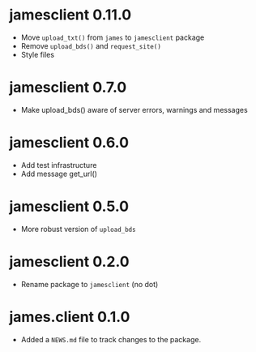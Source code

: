 # jamesclient 0.11.0

- Move `upload_txt()` from `james` to `jamesclient` package
- Remove `upload_bds()` and `request_site()`
- Style files

# jamesclient 0.7.0

- Make upload_bds() aware of server errors, warnings and messages

# jamesclient 0.6.0

- Add test infrastructure
- Add message get_url()

# jamesclient 0.5.0

- More robust version of `upload_bds`

# jamesclient 0.2.0

- Rename package to `jamesclient` (no dot)

# james.client 0.1.0

* Added a `NEWS.md` file to track changes to the package.
